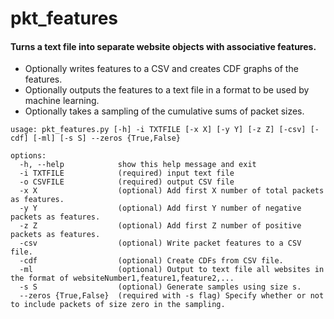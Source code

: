 # pkt_features

#### Turns a text file into separate website objects with associative features.
- Optionally writes features to a CSV and creates CDF graphs of the features.
- Optionally outputs the features to a text file in a format to be used by machine learning.
- Optionally takes a sampling of the cumulative sums of packet sizes.

```
usage: pkt_features.py [-h] -i TXTFILE [-x X] [-y Y] [-z Z] [-csv] [-cdf] [-ml] [-s S] --zeros {True,False}

options:
  -h, --help            show this help message and exit
  -i TXTFILE            (required) input text file
  -o CSVFILE            (required) output CSV file
  -x X                  (optional) Add first X number of total packets as features.
  -y Y                  (optional) Add first Y number of negative packets as features.
  -z Z                  (optional) Add first Z number of positive packets as features.
  -csv                  (optional) Write packet features to a CSV file.
  -cdf                  (optional) Create CDFs from CSV file.
  -ml                   (optional) Output to text file all websites in the format of websiteNumber1,feature1,feature2,...
  -s S                  (optional) Generate samples using size s.
  --zeros {True,False}  (required with -s flag) Specify whether or not to include packets of size zero in the sampling.
```
